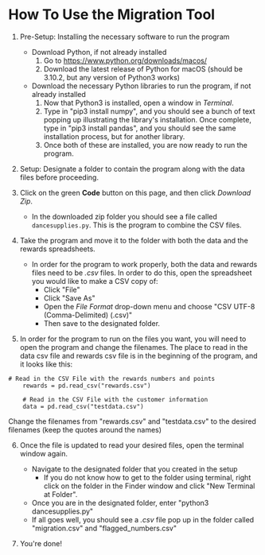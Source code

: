 # How To Use the Migration Tool

1. Pre-Setup: Installing the necessary software to run the program
    - Download Python, if not already installed
        1. Go to https://www.python.org/downloads/macos/
        2. Download the latest release of Python for macOS (should be 3.10.2, but any version of Python3 works)
    - Download the necessary Python libraries to run the program, if not already installed
        1. Now that Python3 is installed, open a window in _Terminal_.
        2. Type in "pip3 install numpy", and you should see a bunch of text popping up illustrating the library's installation. Once complete, type in "pip3 install pandas", and you should see the same installation process, but for another library.
        3. Once both of these are installed, you are now ready to run the program.

2. Setup: Designate a folder to contain the program along with the data files before proceeding.

3. Click on the green **Code** button on this page, and then click _Download Zip_.
    - In the downloaded zip folder you should see a file called `dancesupplies.py`. This is the program to combine the CSV files.
      
4. Take the program and move it to the folder with both the data and the rewards spreadsheets. 
    - In order for the program to work properly, both the data and rewards files need to be _.csv_ files. In order to do this, open the spreadsheet you would like to make a CSV copy of:
        - Click "File"
        - Click "Save As"
        - Open the _File Format_ drop-down menu and choose "CSV UTF-8 (Comma-Delimited) (.csv)"
        - Then save to the designated folder.

5. In order for the program to run on the files you want, you will need to open the program and change the filenames. The place to read in the data csv file and rewards csv file is in the beginning of the program, and it looks like this:
```
# Read in the CSV File with the rewards numbers and points
    rewards = pd.read_csv("rewards.csv")

    # Read in the CSV File with the customer information
    data = pd.read_csv("testdata.csv")

``` 
  Change the filenames from "rewards.csv" and "testdata.csv" to the desired filenames (keep the quotes around the names)

6. Once the file is updated to read your desired files, open the terminal window again.
    - Navigate to the designated folder that you created in the setup
        - If you do not know how to get to the folder using terminal, right click on the folder in the Finder window and click "New Terminal at Folder".
    - Once you are in the designated folder, enter "python3 dancesupplies.py"
    - If all goes well, you should see a _.csv_ file pop up in the folder called "migration.csv" and "flagged_numbers.csv"

7. You're done!